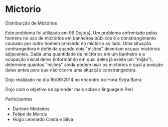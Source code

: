Mictorio
========

Distribuição de Mictórios

Este problema foi utilizado em 96 Dojo(s).
Um problema enfrentado pelos homens no uso de mictórios em banheiros públicos é o constrangimento causado por outro homem
urinando no mictório ao lado. Uma situação contrangedora é definida quando dois "mijões" deveriam ocupar mictórios adjacentes.
Dada uma quantidade de mictórios em um banheiro e a ocupação inicial deles (informando em qual deles já existe um "mijão"),
determine quantos "mijões" ainda podem usar os mictórios e qual a posição deles antes para que não ocorra uma situação 
constrangedora.

Dojo realizado no dia 16/09/2014 no encontro do Hora Extra Barra

Dojo com o objetivo de aprender mais sobre a linguagem Perl.

Participantes 
  - Darlene Medeiros
  - Felipe de Morais
  - Hugo Leonardo Costa e Silva

